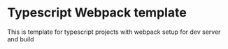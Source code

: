 # Typescript Webpack template
This is template for typescript projects with webpack setup for dev server and build 